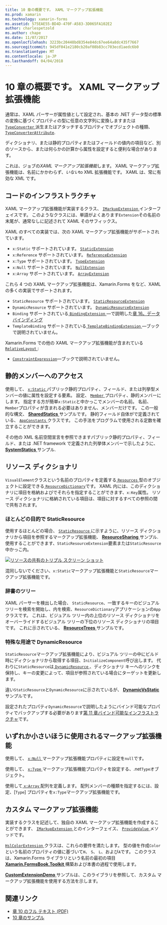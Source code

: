 ```yaml
---
title: 10 章の概要です。 XAML マークアップ拡張機能
ms.prod: xamarin
ms.technology: xamarin-forms
ms.assetid: 575EAE55-BD4D-470F-A583-3D065FA102E2
author: charlespetzold
ms.author: chape
ms.date: 11/07/2017
ms.openlocfilehash: 3223bc20448bd8354e84dc67ee64a8dc435f7667
ms.sourcegitcommit: 945df041e2180cb20af08b83cc703ecd1aedc6b0
ms.translationtype: MT
ms.contentlocale: ja-JP
ms.lasthandoff: 04/04/2018
---
```

# <a name="summary-of-chapter-10-xaml-markup-extensions"></a>10 章の概要です。 XAML マークアップ拡張機能

通常は、XAML パーサーが属性値として設定され、基本の .NET データ型の標準の変換に基づくプロパティの型に任意の文字列に変換しますまたは[ `TypeConverter` ](https://developer.xamarin.com/api/type/Xamarin.Forms.TypeConverter/)派生またはアタッチするプロパティでオブジェクトの種類、[`TypeConverterAttribute`](https://developer.xamarin.com/api/type/Xamarin.Forms.TypeConverterAttribute/).

ディクショナリ、または静的プロパティまたはフィールドの値内の項目など、別のソースから、または何らかの計算から属性を設定すると便利な場合があります。

これは、ジョブの*XAML マークアップ拡張機能*します。 XAML マークアップ拡張機能は、名前にかかわらず、*いない*to XML 拡張機能です。 XAML は、常に有効な XML です。

## <a name="the-code-infrastructure"></a>コードのインフラストラクチャ

XAML マークアップ拡張機能が実装するクラス、 [ `IMarkupExtension` ](https://developer.xamarin.com/api/type/Xamarin.Forms.Xaml.IMarkupExtension/)インターフェイスです。 このようなクラスには、単語がよくあります`Extension`その名前の末尾が、通常なしに記述されて XAML そのサフィックス。

XAML のすべての実装では、次の XAML マークアップ拡張機能がサポートされています。

- `x:Static` サポートされています。 [`StaticExtension`](https://developer.xamarin.com/api/type/Xamarin.Forms.Xaml.StaticExtension/)
- `x:Reference` サポートされています。 [`ReferenceExtension`](https://developer.xamarin.com/api/type/Xamarin.Forms.Xaml.ReferenceExtension/)
- `x:Type` サポートされています。 [`TypeExtension`](https://developer.xamarin.com/api/type/Xamarin.Forms.Xaml.TypeExtension/)
- `x:Null` サポートされています。 [`NullExtension`](https://developer.xamarin.com/api/type/Xamarin.Forms.Xaml.NullExtension/)
- `x:Array` サポートされています。 [`ArrayExtension`](https://developer.xamarin.com/api/type/Xamarin.Forms.Xaml.ArrayExtension/)

これら 4 つの XAML マークアップ拡張機能は、Xamarin.Forms をなど、XAML の多くの実装でサポートされます。

- `StaticResource` サポートされています。 [`StaticResourceExtension`](https://developer.xamarin.com/api/type/Xamarin.Forms.Xaml.StaticResourceExtension/)
- `DynamicResource` サポートされています。 [`DynamicResourceExtension`](https://developer.xamarin.com/api/type/Xamarin.Forms.Xaml.DynamicResourceExtension/)
- `Binding` サポートされている[ `BindingExtension` ](https://developer.xamarin.com/api/type/Xamarin.Forms.Xaml.BindingExtension/)&mdash;で説明した[章 16。データ バインディング](#chapter16)
- `TemplateBinding` サポートされている[ `TemplateBindingExtension` ](https://developer.xamarin.com/api/type/Xamarin.Forms.Xaml.TemplateBindingExtension/)&mdash;ブックで説明されていません。

Xamarin.Forms での他の XAML マークアップ拡張機能が含まれている[ `RelativeLayout` ](https://developer.xamarin.com/api/type/Xamarin.Forms.RelativeLayout/):

- [`ConstraintExpression`](https://developer.xamarin.com/api/type/Xamarin.Forms.ConstraintExpression/)&mdash;ブックで説明されていません。

## <a name="accessing-static-members"></a>静的メンバーへのアクセス

使用して、 [ `x:Static` ](https://developer.xamarin.com/api/type/Xamarin.Forms.Xaml.StaticExtension/)パブリック静的プロパティ、フィールド、または列挙型メンバーの値に属性を設定する要素。 設定、 [ `Member` ](https://developer.xamarin.com/api/property/Xamarin.Forms.Xaml.StaticExtension.Member/)プロパティ、静的メンバーにします。 指定する方が簡単`x:Static`と中かっこでメンバーの名前。 名前、`Member`プロパティが含まれる必要はありません、メンバーだけです。 この一般的な構文、 [ **SharedStatics** ](https://github.com/xamarin/xamarin-forms-book-samples/tree/master/Chapter10/SharedStatics)サンプルです。 静的フィールド自体がで定義されている、 [ `AppConstants` ](https://github.com/xamarin/xamarin-forms-book-samples/blob/master/Chapter10/SharedStatics/SharedStatics/SharedStatics/AppConstants.cs)クラスです。 この手法をプログラムで使用される定数を確立することができます。

その他の XML 名前空間宣言を参照できますパブリック静的プロパティ、フィールド、または .NET framework で定義された列挙体メンバーで示したように、 [ **SystemStatics** ](https://github.com/xamarin/xamarin-forms-book-samples/tree/master/Chapter10/SystemStatics)サンプル.

## <a name="resource-dictionaries"></a>リソース ディクショナリ

`VisualElement`クラスという名前のプロパティを定義する[ `Resources` ](https://developer.xamarin.com/api/property/Xamarin.Forms.VisualElement.Resources/)型のオブジェクトに設定できる[ `ResourceDictionary`](https://developer.xamarin.com/api/type/Xamarin.Forms.ResourceDictionary/)です。 XAML 内には、このディクショナリに項目を格納およびでそれらを指定することができます、`x:Key`属性。 リソース ディクショナリに格納されている項目は、項目に対するすべての参照の間で共有されます。

### <a name="staticresource-for-most-purposes"></a>ほとんどの目的で StaticResource

使用するほとんどの場合、 [ `StaticResource` ](https://developer.xamarin.com/api/type/Xamarin.Forms.Xaml.StaticResourceExtension/)に示すように、リソース ディクショナリから項目を参照するマークアップ拡張機能、 [ **ResourceSharing** ](https://github.com/xamarin/xamarin-forms-book-samples/tree/master/Chapter10/ResourceSharing)サンプル. 使用することができます、`StaticResourceExtension`要素または`StaticResource`中かっこ内。

[![リソースの共有のトリプル スクリーン ショット](images/ch10fg03-small.png "リソースの共有")](images/ch10fg03-large.png#lightbox "リソースの共有")

混同しないでください、`x:Static`マークアップ拡張機能と`StaticResource`マークアップ拡張機能です。

### <a name="a-tree-of-dictionaries"></a>辞書のツリー

XAML パーサーを検出した場合、 `StaticResource`、一致するキーのビジュアル ツリーを検索を開始し、内を検索、`ResourceDictionary`アプリケーションの`App`クラスです。 これは、ビジュアル ツリー内の上位のリソース ディクショナリをオーバーライドするビジュアル ツリーの下位のリソース ディクショナリの項目です。 これに示されている、 [ **ResourceTrees** ](https://github.com/xamarin/xamarin-forms-book-samples/tree/master/Chapter10/ResourceTrees)サンプルです。

### <a name="dynamicresource-for-special-purposes"></a>特殊な用途で DynamicResource

`StaticResource`マークアップ拡張機能により、ビジュアル ツリーの中にビルド時にディクショナリから取得する項目、`InitializeComponent`呼び出します。 代わりに`StaticResource`は[ `DynamicResource` ](https://developer.xamarin.com/api/type/Xamarin.Forms.Xaml.DynamicResourceExtension/)、ディクショナリ キーへのリンクを保持し、キーの変更によって、項目が参照されている場合にターゲットを更新します。

違い`StaticResource`と`DynamicResource`に示されているが、 [ **DynamicVsStatic** ](https://github.com/xamarin/xamarin-forms-book-samples/tree/master/Chapter10/DynamicVsStatic)サンプルです。

設定されたプロパティ`DynamicResource`で説明したようにバインド可能なプロパティでバックアップする必要があります[第 11 章バインド可能なインフラストラクチャ](chapter11.md)です。

## <a name="lesser-used-markup-extensions"></a>いずれか小さいほうに使用されるマークアップ拡張機能

使用して、 [ `x:Null` ](https://developer.xamarin.com/api/type/Xamarin.Forms.Xaml.NullExtension/)マークアップ拡張機能プロパティに設定を`null`です。

使用して、 [ `x:Type` ](https://developer.xamarin.com/api/type/Xamarin.Forms.Xaml.TypeExtension/)マークアップ拡張機能プロパティを設定する、.net`Type`オブジェクト。

使用して[ `x:Array` ](https://developer.xamarin.com/api/type/Xamarin.Forms.Xaml.ArrayExtension/)配列を定義します。 配列メンバーの種類を指定するには、設定、[`Type`] プロパティを`x:Type`マークアップ拡張機能です。

## <a name="a-custom-markup-extension"></a>カスタム マークアップ拡張機能

実装するクラスを記述して、独自の XAML マークアップ拡張機能を作成することができます、 [ `IMarkupExtension` ](https://developer.xamarin.com/api/type/Xamarin.Forms.Xaml.IMarkupExtension/)とのインターフェイス、 [ `ProvideValue` ](https://developer.xamarin.com/api/member/Xamarin.Forms.Xaml.IMarkupExtension.ProvideValue/p/System.IServiceProvider/)メソッドです。

[ `HslColorExtension` ](https://github.com/xamarin/xamarin-forms-book-samples/blob/master/Libraries/Xamarin.FormsBook.Toolkit/Xamarin.FormsBook.Toolkit/HslColorExtension.cs)クラスは、これらの要件を満たします。 型の値を作成`Color`という名前のプロパティの値に基づいて`H`、 `S`、 `L`、および`A`です。 このクラスは、Xamarin.Forms ライブラリという名前の最初の項目[ **Xamarin.FormsBook.Toolkit** ](https://github.com/xamarin/xamarin-forms-book-samples/tree/master/Libraries/Xamarin.FormsBook.Toolkit)構築および本書の過程で使用します。

[ **CustomExtensionDemo** ](https://github.com/xamarin/xamarin-forms-book-samples/tree/master/Chapter10/CustomExtensionDemo)サンプルは、このライブラリを参照して、カスタム マークアップ拡張機能を使用する方法を示します。



## <a name="related-links"></a>関連リンク

- [章 10 のフル テキスト (PDF)](https://download.xamarin.com/developer/xamarin-forms-book/XamarinFormsBook-Ch10-Apr2016.pdf)
- [10 章のサンプル](https://github.com/xamarin/xamarin-forms-book-samples/tree/master/Chapter10)
